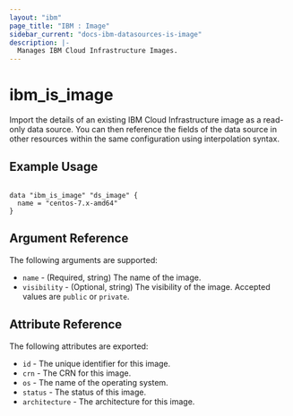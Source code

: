 ```yaml
---
layout: "ibm"
page_title: "IBM : Image"
sidebar_current: "docs-ibm-datasources-is-image"
description: |-
  Manages IBM Cloud Infrastructure Images.
---
```


# ibm\_is_image

Import the details of an existing IBM Cloud Infrastructure image as a read-only data source. You can then reference the fields of the data source in other resources within the same configuration using interpolation syntax.


## Example Usage

```hcl

data "ibm_is_image" "ds_image" {
  name = "centos-7.x-amd64"
}

```

## Argument Reference

The following arguments are supported:

* `name` - (Required, string) The name of the image.
* `visibility` - (Optional, string) The visibility of the image. Accepted values are `public` or `private`.


## Attribute Reference

The following attributes are exported:

* `id` - The unique identifier for this image.
* `crn` - The CRN for this image.
* `os` - The name of the operating system.
* `status` - The status of this image.
* `architecture` - The architecture for this image.




